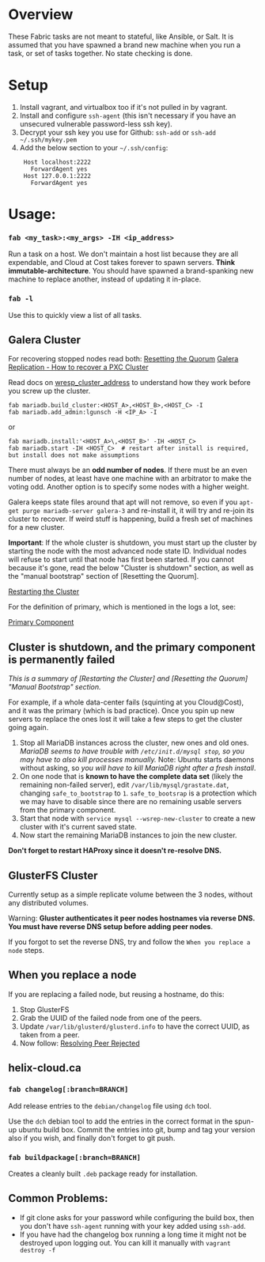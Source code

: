 # Overview
These Fabric tasks are not meant to stateful, like Ansible, or Salt. It is
assumed that you have spawned a brand new machine when you run a task,
or set of tasks together. No state checking is done.

# Setup

1. Install vagrant, and virtualbox too if it's not pulled in by vagrant.
2. Install and configure `ssh-agent` (this isn't necessary if you have
   an unsecured vulnerable password-less ssh key).
3. Decrypt your ssh key you use for Github: `ssh-add`
   or `ssh-add ~/.ssh/mykey.pem`
4. Add the below section to your `~/.ssh/config`:
   ```
    Host localhost:2222
      ForwardAgent yes
    Host 127.0.0.1:2222
      ForwardAgent yes
    ```

# Usage:

### `fab <my_task>:<my_args> -IH <ip_address> `
Run a task on a host.  We don't maintain a host list because they are all
expendable, and Cloud at Cost takes forever to spawn servers. **Think
immutable-architecture**. You should have spawned a brand-spanking new
machine to replace another, instead of updating it in-place.

### `fab -l`
Use this to quickly view a list of all tasks.

## Galera Cluster
For recovering stopped nodes read both:
[Resetting the Quorum](http://galeracluster.com/documentation-webpages/quorumreset.html#automatic-bootstrap)
[Galera Replication - How to recover a PXC Cluster](https://www.percona.com/blog/2014/09/01/galera-replication-how-to-recover-a-pxc-cluster/)

Read docs on [wresp_cluster_address](http://galeracluster.com/documentation-webpages/mysqlwsrepoptions.html#wsrep-cluster-address)
to understand how they work before you screw up the cluster.

    fab mariadb.build_cluster:<HOST_A>,<HOST_B>,<HOST_C> -I
    fab mariadb.add_admin:lgunsch -H <IP_A> -I

or

    fab mariadb.install:'<HOST_A>\,<HOST_B>' -IH <HOST_C>
    fab mariadb.start -IH <HOST_C>  # restart after install is required, but install does not make assumptions

There must always be an **odd number of nodes**. If there must be an even number
of nodes, at least have one machine with an arbitrator to make the voting odd.
Another option is to specify some nodes with a higher weight.

Galera keeps state files around that apt will not remove, so even if you
`apt-get purge mariadb-server galera-3` and re-install it, it will try
and re-join its cluster to recover. If weird stuff is happening, build a
fresh set of machines for a new cluster.

**Important**: If the whole cluster is shutdown, you must start up the
cluster by starting the node with the most advanced node state ID. Individual
nodes will refuse to start until that node has first been started. If you
cannot because it's gone, read the below "Cluster is shutdown" section,
as well as the "manual bootstrap" section of [Resetting the Quorum].

[Restarting the Cluster](http://galeracluster.com/documentation-webpages/restartingcluster.html)

For the definition of primary, which is mentioned in the logs a lot, see:

[Primary Component](http://galeracluster.com/documentation-webpages/glossary.html#term-primary-component)

## Cluster is shutdown, and the primary component is permanently failed
*This is a summary of [Restarting the Cluster] and [Resetting the Quorum]
"Manual Bootstrap" section.*

For example, if a whole data-center fails (squinting at you Cloud@Cost), and
it was the primary (which is bad practice). Once you spin up new servers to
replace the ones lost it will take a few steps to get the cluster going again.

1. Stop all MariaDB instances across the cluster, new ones and old ones.
   *MariaDB seems to have trouble with `/etc/init.d/mysql stop`, so you
   may have to also kill processes manually.*
   Note: Ubuntu starts daemons without asking, so *you will have to kill
   MariaDB right after a fresh install*.
2. On one node that is **known to have the complete data set** (likely
   the remaining non-failed server), edit `/var/lib/mysql/grastate.dat`, changing
   `safe_to_bootstrap` to `1`. `safe_to_bootsrap` is a protection which we
   may have to disable since there are no remaining usable servers from
   the primary component.
3. Start that node with `service mysql --wsrep-new-cluster` to create a
   new cluster with it's current saved state.
4. Now start the remaining MariaDB instances to join the new cluster.

**Don't forget to restart HAProxy since it doesn't re-resolve DNS.**


## GlusterFS Cluster
Currently setup as a simple replicate volume between the 3 nodes, without
any distributed volumes.

Warning: **Gluster authenticates it peer nodes hostnames via reverse
DNS. You must have reverse DNS setup before adding peer nodes**.

If you forgot to set the reverse DNS, try and follow the `When you replace a
node` steps.

## When you replace a node
If you are replacing a failed node, but reusing a hostname, do this:

1. Stop GlusterFS
2. Grab the UUID of the failed node from one of the peers.
3. Update `/var/lib/glusterd/glusterd.info` to have the correct
   UUID, as taken from a peer.
4. Now follow: [Resolving Peer Rejected](http://gluster.readthedocs.io/en/latest/Administrator%20Guide/Resolving%20Peer%20Rejected/)


## helix-cloud.ca

### `fab changelog[:branch=BRANCH]`
Add release entries to the `debian/changelog` file using `dch` tool.

Use the `dch` debian tool to add the entries in the correct format
in the spun-up ubuntu build box. Commit the entries into git, bump
and tag your version also if you wish, and finally don't forget to
git push.

### `fab buildpackage[:branch=BRANCH]`
Creates a cleanly built `.deb` package ready for installation.

## Common Problems:
- If git clone asks for your password while configuring the build box,
  then you don't have `ssh-agent` running with your key added using
  `ssh-add`.
- If you have had the changelog box running a long time it might not
  be destroyed upon logging out. You can kill it manually with
  `vagrant destroy -f`
